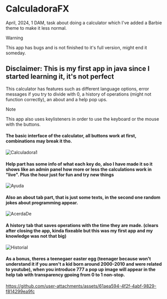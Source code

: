 # CalculadoraFX
April, 2024, 1 DAM, task about doing a calculator which I've added a Barbie theme to make it less normal.

> [!WARNING]  
> This app has bugs and is not finished to it's full version, might end it someday.

<h2>Disclaimer: This is my first app in java since I started learning it, it's not perfect</h2>

This calculator has features such as different language options, error messages if you try to divide with 0, a history of operations (might not function correctly), an about and a help pop ups.

> [!NOTE]  
> This app also uses keylisteners in order to use the keyboard or the mouse with the buttons.

<h4>The basic interface of the calculator, all buttons work at first, combinations may break it tho.</h4>

![Calculadora1](https://github.com/user-attachments/assets/4b3d388f-5826-4996-a8ef-fa71e3999282)

<h4>Help part has some info of what each key do, also I have  made it so it shows like an admin panel how more or less the calculations work in "live". Plus the hour just for fun and try new things</h4>

![Ayuda](https://github.com/user-attachments/assets/7bf3020f-fb03-4730-a956-4a504ef9abd1)

<h4>Also an about tab part, that is just some texts, in the second one random jokes about programming appear.</h4>

![AcerdaDe](https://github.com/user-attachments/assets/19c7469d-e881-4124-928b-911b6e53cc7c)

<h4>A history tab that saves operations with the time they are made. (clears after closing the app, kinda fixeable but this was my first app and my knowledge was not that big)</h4>

![Historial](https://github.com/user-attachments/assets/dcba8d64-9696-40eb-9a9d-06b77d2b3013)

<h4>As a bonus, theres a teenegaer easter egg (teenager because won't understand it if you aren't a kid born around 2000-2010 and were related to youtube), when you introduce 777 a pop up image will appear in the help tab with transparency gpoing from 0 to 1 non-stop.</h4>

https://github.com/user-attachments/assets/61aea594-4f2f-4abf-9829-f814299ea9fc


